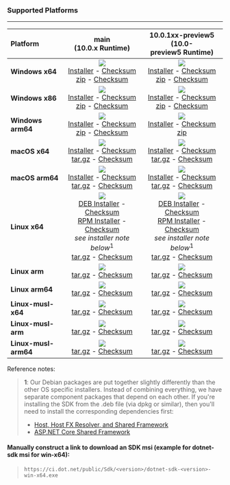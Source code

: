 ### Supported Platforms

--------------------------------------------------------------------------------------
| Platform | main<br>(10.0.x&nbsp;Runtime) | 10.0.1xx-preview5<br>(10.0-preview5&nbsp;Runtime) |
| :--------- | :----------: | :----------: |
| **Windows x64** | [![][win-x64-badge-main]][win-x64-version-main]<br>[Installer][win-x64-installer-main] - [Checksum][win-x64-installer-checksum-main]<br>[zip][win-x64-zip-main] - [Checksum][win-x64-zip-checksum-main] | [![][win-x64-badge-10.0.1XX-preview5]][win-x64-version-10.0.1XX-preview5]<br>[Installer][win-x64-installer-10.0.1XX-preview5] - [Checksum][win-x64-installer-checksum-10.0.1XX-preview5]<br>[zip][win-x64-zip-10.0.1XX-preview5] - [Checksum][win-x64-zip-checksum-10.0.1XX-preview5] |
| **Windows x86** | [![][win-x86-badge-main]][win-x86-version-main]<br>[Installer][win-x86-installer-main] - [Checksum][win-x86-installer-checksum-main]<br>[zip][win-x86-zip-main] - [Checksum][win-x86-zip-checksum-main] | [![][win-x86-badge-10.0.1XX-preview5]][win-x86-version-10.0.1XX-preview5]<br>[Installer][win-x86-installer-10.0.1XX-preview5] - [Checksum][win-x86-installer-checksum-10.0.1XX-preview5]<br>[zip][win-x86-zip-10.0.1XX-preview5] - [Checksum][win-x86-zip-checksum-10.0.1XX-preview5] |
| **Windows arm64** | [![][win-arm64-badge-main]][win-arm64-version-main]<br>[Installer][win-arm64-installer-main] - [Checksum][win-arm64-installer-checksum-main]<br>[zip][win-arm64-zip-main] - [Checksum][win-arm64-zip-checksum-main] | [![][win-arm64-badge-10.0.1XX-preview5]][win-arm64-version-10.0.1XX-preview5]<br>[Installer][win-arm64-installer-10.0.1XX-preview5] - [Checksum][win-arm64-installer-checksum-10.0.1XX-preview5]<br>[zip][win-arm64-zip-10.0.1XX-preview5] |
| **macOS x64** | [![][osx-x64-badge-main]][osx-x64-version-main]<br>[Installer][osx-x64-installer-main] - [Checksum][osx-x64-installer-checksum-main]<br>[tar.gz][osx-x64-targz-main] - [Checksum][osx-x64-targz-checksum-main] | [![][osx-x64-badge-10.0.1XX-preview5]][osx-x64-version-10.0.1XX-preview5]<br>[Installer][osx-x64-installer-10.0.1XX-preview5] - [Checksum][osx-x64-installer-checksum-10.0.1XX-preview5]<br>[tar.gz][osx-x64-targz-10.0.1XX-preview5] - [Checksum][osx-x64-targz-checksum-10.0.1XX-preview5] |
| **macOS arm64** | [![][osx-arm64-badge-main]][osx-arm64-version-main]<br>[Installer][osx-arm64-installer-main] - [Checksum][osx-arm64-installer-checksum-main]<br>[tar.gz][osx-arm64-targz-main] - [Checksum][osx-arm64-targz-checksum-main] | [![][osx-arm64-badge-10.0.1XX-preview5]][osx-arm64-version-10.0.1XX-preview5]<br>[Installer][osx-arm64-installer-10.0.1XX-preview5] - [Checksum][osx-arm64-installer-checksum-10.0.1XX-preview5]<br>[tar.gz][osx-arm64-targz-10.0.1XX-preview5] - [Checksum][osx-arm64-targz-checksum-10.0.1XX-preview5] |
| **Linux x64** | [![][linux-badge-main]][linux-version-main]<br>[DEB Installer][linux-DEB-installer-main] - [Checksum][linux-DEB-installer-checksum-main]<br>[RPM Installer][linux-RPM-installer-main] - [Checksum][linux-RPM-installer-checksum-main]<br>_see installer note below_<sup>1</sup><br>[tar.gz][linux-targz-main] - [Checksum][linux-targz-checksum-main] | [![][linux-badge-10.0.1XX-preview5]][linux-version-10.0.1XX-preview5]<br>[DEB Installer][linux-DEB-installer-10.0.1XX-preview5] - [Checksum][linux-DEB-installer-checksum-10.0.1XX-preview5]<br>[RPM Installer][linux-RPM-installer-10.0.1XX-preview5] - [Checksum][linux-RPM-installer-checksum-10.0.1XX-preview5]<br>_see installer note below_<sup>1</sup><br>[tar.gz][linux-targz-10.0.1XX-preview5] - [Checksum][linux-targz-checksum-10.0.1XX-preview5] |
| **Linux arm** | [![][linux-arm-badge-main]][linux-arm-version-main]<br>[tar.gz][linux-arm-targz-main] - [Checksum][linux-arm-targz-checksum-main] | [![][linux-arm-badge-10.0.1XX-preview5]][linux-arm-version-10.0.1XX-preview5]<br>[tar.gz][linux-arm-targz-10.0.1XX-preview5] - [Checksum][linux-arm-targz-checksum-10.0.1XX-preview5] |
| **Linux arm64** | [![][linux-arm64-badge-main]][linux-arm64-version-main]<br>[tar.gz][linux-arm64-targz-main] - [Checksum][linux-arm64-targz-checksum-main] | [![][linux-arm64-badge-10.0.1XX-preview5]][linux-arm64-version-10.0.1XX-preview5]<br>[tar.gz][linux-arm64-targz-10.0.1XX-preview5] - [Checksum][linux-arm64-targz-checksum-10.0.1XX-preview5] |
| **Linux-musl-x64** | [![][linux-musl-x64-badge-main]][linux-musl-x64-version-main]<br>[tar.gz][linux-musl-x64-targz-main] - [Checksum][linux-musl-x64-targz-checksum-main] | [![][linux-musl-x64-badge-10.0.1XX-preview5]][linux-musl-x64-version-10.0.1XX-preview5]<br>[tar.gz][linux-musl-x64-targz-10.0.1XX-preview5] - [Checksum][linux-musl-x64-targz-checksum-10.0.1XX-preview5] |
| **Linux-musl-arm** | [![][linux-musl-arm-badge-main]][linux-musl-arm-version-main]<br>[tar.gz][linux-musl-arm-targz-main] - [Checksum][linux-musl-arm-targz-checksum-main] | [![][linux-musl-arm-badge-10.0.1XX-preview5]][linux-musl-arm-version-10.0.1XX-preview5]<br>[tar.gz][linux-musl-arm-targz-10.0.1XX-preview5] - [Checksum][linux-musl-arm-targz-checksum-10.0.1XX-preview5] |
| **Linux-musl-arm64** | [![][linux-musl-arm64-badge-main]][linux-musl-arm64-version-main]<br>[tar.gz][linux-musl-arm64-targz-main] - [Checksum][linux-musl-arm64-targz-checksum-main] | [![][linux-musl-arm64-badge-10.0.1XX-preview5]][linux-musl-arm64-version-10.0.1XX-preview5]<br>[tar.gz][linux-musl-arm64-targz-10.0.1XX-preview5] - [Checksum][linux-musl-arm64-targz-checksum-10.0.1XX-preview5] |

Reference notes:
> **1**: Our Debian packages are put together slightly differently than the other OS specific installers. Instead of combining everything, we have separate component packages that depend on each other. If you're installing the SDK from the .deb file (via dpkg or similar), then you'll need to install the corresponding dependencies first:
> * [Host, Host FX Resolver, and Shared Framework](https://github.com/dotnet/runtime/blob/main/docs/project/dogfooding.md#nightly-builds-table)
> * [ASP.NET Core Shared Framework](https://github.com/aspnet/AspNetCore/blob/main/docs/DailyBuilds.md)

#### Manually construct a link to download an SDK msi (example for dotnet-sdk msi for win-x64):
> `https://ci.dot.net/public/Sdk/<version>/dotnet-sdk-<version>-win-x64.exe`

[win-x64-badge-main]: https://aka.ms/dotnet/10.0.1xx/daily/win_x64_Release_version_badge.svg?no-cache
[win-x64-version-main]: https://aka.ms/dotnet/10.0.1xx/daily/productCommit-win-x64.txt
[win-x64-installer-main]: https://aka.ms/dotnet/10.0.1xx/daily/dotnet-sdk-win-x64.exe
[win-x64-installer-checksum-main]: https://aka.ms/dotnet/10.0.1xx/daily/dotnet-sdk-win-x64.exe.sha512
[win-x64-zip-main]: https://aka.ms/dotnet/10.0.1xx/daily/dotnet-sdk-win-x64.zip
[win-x64-zip-checksum-main]: https://aka.ms/dotnet/10.0.1xx/daily/dotnet-sdk-win-x64.zip.sha512

[win-x64-badge-10.0.1XX-preview5]: https://aka.ms/dotnet/10.0.1xx-preview5/daily/win_x64_Release_version_badge.svg?no-cache
[win-x64-version-10.0.1XX-preview5]: https://aka.ms/dotnet/10.0.1xx-preview5/daily/productCommit-win-x64.txt
[win-x64-installer-10.0.1XX-preview5]: https://aka.ms/dotnet/10.0.1xx-preview5/daily/dotnet-sdk-win-x64.exe
[win-x64-installer-checksum-10.0.1XX-preview5]: https://aka.ms/dotnet/10.0.1xx-preview5/daily/dotnet-sdk-win-x64.exe.sha512
[win-x64-zip-10.0.1XX-preview5]: https://aka.ms/dotnet/10.0.1xx-preview5/daily/dotnet-sdk-win-x64.zip
[win-x64-zip-checksum-10.0.1XX-preview5]: https://aka.ms/dotnet/10.0.1xx-preview5/daily/dotnet-sdk-win-x64.zip.sha512

[win-x86-badge-main]: https://aka.ms/dotnet/10.0.1xx/daily/win_x86_Release_version_badge.svg?no-cache
[win-x86-version-main]: https://aka.ms/dotnet/10.0.1xx/daily/productCommit-win-x86.txt
[win-x86-installer-main]: https://aka.ms/dotnet/10.0.1xx/daily/dotnet-sdk-win-x86.exe
[win-x86-installer-checksum-main]: https://aka.ms/dotnet/10.0.1xx/daily/dotnet-sdk-win-x86.exe.sha512
[win-x86-zip-main]: https://aka.ms/dotnet/10.0.1xx/daily/dotnet-sdk-win-x86.zip
[win-x86-zip-checksum-main]: https://aka.ms/dotnet/10.0.1xx/daily/dotnet-sdk-win-x86.zip.sha512

[win-x86-badge-10.0.1XX-preview5]: https://aka.ms/dotnet/10.0.1xx-preview5/daily/win_x86_Release_version_badge.svg?no-cache
[win-x86-version-10.0.1XX-preview5]: https://aka.ms/dotnet/10.0.1xx-preview5/daily/productCommit-win-x86.txt
[win-x86-installer-10.0.1XX-preview5]: https://aka.ms/dotnet/10.0.1xx-preview5/daily/dotnet-sdk-win-x86.exe
[win-x86-installer-checksum-10.0.1XX-preview5]: https://aka.ms/dotnet/10.0.1xx-preview5/daily/dotnet-sdk-win-x86.exe.sha512
[win-x86-zip-10.0.1XX-preview5]: https://aka.ms/dotnet/10.0.1xx-preview5/daily/dotnet-sdk-win-x86.zip
[win-x86-zip-checksum-10.0.1XX-preview5]: https://aka.ms/dotnet/10.0.1xx-preview5/daily/dotnet-sdk-win-x86.zip.sha512

[osx-x64-badge-main]: https://aka.ms/dotnet/10.0.1xx/daily/osx_x64_Release_version_badge.svg?no-cache
[osx-x64-version-main]: https://aka.ms/dotnet/10.0.1xx/daily/productCommit-osx-x64.txt
[osx-x64-installer-main]: https://aka.ms/dotnet/10.0.1xx/daily/dotnet-sdk-osx-x64.pkg
[osx-x64-installer-checksum-main]: https://aka.ms/dotnet/10.0.1xx/daily/dotnet-sdk-osx-x64.pkg.sha512
[osx-x64-targz-main]: https://aka.ms/dotnet/10.0.1xx/daily/dotnet-sdk-osx-x64.tar.gz
[osx-x64-targz-checksum-main]: https://aka.ms/dotnet/10.0.1xx/daily/dotnet-sdk-osx-x64.pkg.tar.gz.sha512

[osx-x64-badge-10.0.1XX-preview5]: https://aka.ms/dotnet/10.0.1xx-preview5/daily/osx_x64_Release_version_badge.svg?no-cache
[osx-x64-version-10.0.1XX-preview5]: https://aka.ms/dotnet/10.0.1xx-preview5/daily/productCommit-osx-x64.txt
[osx-x64-installer-10.0.1XX-preview5]: https://aka.ms/dotnet/10.0.1xx-preview5/daily/dotnet-sdk-osx-x64.pkg
[osx-x64-installer-checksum-10.0.1XX-preview5]: https://aka.ms/dotnet/10.0.1xx-preview5/daily/dotnet-sdk-osx-x64.pkg.sha512
[osx-x64-targz-10.0.1XX-preview5]: https://aka.ms/dotnet/10.0.1xx-preview5/daily/dotnet-sdk-osx-x64.tar.gz
[osx-x64-targz-checksum-10.0.1XX-preview5]: https://aka.ms/dotnet/10.0.1xx-preview5/daily/dotnet-sdk-osx-x64.pkg.tar.gz.sha512

[osx-arm64-badge-main]: https://aka.ms/dotnet/10.0.1xx/daily/osx_arm64_Release_version_badge.svg?no-cache
[osx-arm64-version-main]: https://aka.ms/dotnet/10.0.1xx/daily/productCommit-osx-arm64.txt
[osx-arm64-installer-main]: https://aka.ms/dotnet/10.0.1xx/daily/dotnet-sdk-osx-arm64.pkg
[osx-arm64-installer-checksum-main]: https://aka.ms/dotnet/10.0.1xx/daily/dotnet-sdk-osx-arm64.pkg.sha512
[osx-arm64-targz-main]: https://aka.ms/dotnet/10.0.1xx/daily/dotnet-sdk-osx-arm64.tar.gz
[osx-arm64-targz-checksum-main]: https://aka.ms/dotnet/10.0.1xx/daily/dotnet-sdk-osx-arm64.pkg.tar.gz.sha512

[osx-arm64-badge-10.0.1XX-preview5]: https://aka.ms/dotnet/10.0.1xx-preview5/daily/osx_arm64_Release_version_badge.svg?no-cache
[osx-arm64-version-10.0.1XX-preview5]: https://aka.ms/dotnet/10.0.1xx-preview5/daily/productCommit-osx-arm64.txt
[osx-arm64-installer-10.0.1XX-preview5]: https://aka.ms/dotnet/10.0.1xx-preview5/daily/dotnet-sdk-osx-arm64.pkg
[osx-arm64-installer-checksum-10.0.1XX-preview5]: https://aka.ms/dotnet/10.0.1xx-preview5/daily/dotnet-sdk-osx-arm64.pkg.sha512
[osx-arm64-targz-10.0.1XX-preview5]: https://aka.ms/dotnet/10.0.1xx-preview5/daily/dotnet-sdk-osx-arm64.tar.gz
[osx-arm64-targz-checksum-10.0.1XX-preview5]: https://aka.ms/dotnet/10.0.1xx-preview5/daily/dotnet-sdk-osx-arm64.pkg.tar.gz.sha512

[linux-badge-main]: https://aka.ms/dotnet/10.0.1xx/daily/linux_x64_Release_version_badge.svg?no-cache
[linux-version-main]: https://aka.ms/dotnet/10.0.1xx/daily/productCommit-linux-x64.txt
[linux-DEB-installer-main]: https://aka.ms/dotnet/10.0.1xx/daily/dotnet-sdk-x64.deb
[linux-DEB-installer-checksum-main]: https://aka.ms/dotnet/10.0.1xx/daily/dotnet-sdk-x64.deb.sha512
[linux-RPM-installer-main]: https://aka.ms/dotnet/10.0.1xx/daily/dotnet-sdk-x64.rpm
[linux-RPM-installer-checksum-main]: https://aka.ms/dotnet/10.0.1xx/daily/dotnet-sdk-x64.rpm.sha512
[linux-targz-main]: https://aka.ms/dotnet/10.0.1xx/daily/dotnet-sdk-linux-x64.tar.gz
[linux-targz-checksum-main]: https://aka.ms/dotnet/10.0.1xx/daily/dotnet-sdk-linux-x64.tar.gz.sha512

[linux-badge-10.0.1XX-preview5]: https://aka.ms/dotnet/10.0.1xx-preview5/daily/linux_x64_Release_version_badge.svg?no-cache
[linux-version-10.0.1XX-preview5]: https://aka.ms/dotnet/10.0.1xx-preview5/daily/productCommit-linux-x64.txt
[linux-DEB-installer-10.0.1XX-preview5]: https://aka.ms/dotnet/10.0.1xx-preview5/daily/dotnet-sdk-x64.deb
[linux-DEB-installer-checksum-10.0.1XX-preview5]: https://aka.ms/dotnet/10.0.1xx-preview5/daily/dotnet-sdk-x64.deb.sha512
[linux-RPM-installer-10.0.1XX-preview5]: https://aka.ms/dotnet/10.0.1xx-preview5/daily/dotnet-sdk-x64.rpm
[linux-RPM-installer-checksum-10.0.1XX-preview5]: https://aka.ms/dotnet/10.0.1xx-preview5/daily/dotnet-sdk-x64.rpm.sha512
[linux-targz-10.0.1XX-preview5]: https://aka.ms/dotnet/10.0.1xx-preview5/daily/dotnet-sdk-linux-x64.tar.gz
[linux-targz-checksum-10.0.1XX-preview5]: https://aka.ms/dotnet/10.0.1xx-preview5/daily/dotnet-sdk-linux-x64.tar.gz.sha512

[linux-arm-badge-main]: https://aka.ms/dotnet/10.0.1xx/daily/linux_arm_Release_version_badge.svg?no-cache
[linux-arm-version-main]: https://aka.ms/dotnet/10.0.1xx/daily/productCommit-linux-arm.txt
[linux-arm-targz-main]: https://aka.ms/dotnet/10.0.1xx/daily/dotnet-sdk-linux-arm.tar.gz
[linux-arm-targz-checksum-main]: https://aka.ms/dotnet/10.0.1xx/daily/dotnet-sdk-linux-arm.tar.gz.sha512

[linux-arm-badge-10.0.1XX-preview5]: https://aka.ms/dotnet/10.0.1xx-preview5/daily/linux_arm_Release_version_badge.svg?no-cache
[linux-arm-version-10.0.1XX-preview5]: https://aka.ms/dotnet/10.0.1xx-preview5/daily/productCommit-linux-arm.txt
[linux-arm-targz-10.0.1XX-preview5]: https://aka.ms/dotnet/10.0.1xx-preview5/daily/dotnet-sdk-linux-arm.tar.gz
[linux-arm-targz-checksum-10.0.1XX-preview5]: https://aka.ms/dotnet/10.0.1xx-preview5/daily/dotnet-sdk-linux-arm.tar.gz.sha512

[linux-arm64-badge-main]: https://aka.ms/dotnet/10.0.1xx/daily/linux_arm64_Release_version_badge.svg?no-cache
[linux-arm64-version-main]: https://aka.ms/dotnet/10.0.1xx/daily/productCommit-linux-arm64.txt
[linux-arm64-targz-main]: https://aka.ms/dotnet/10.0.1xx/daily/dotnet-sdk-linux-arm64.tar.gz
[linux-arm64-targz-checksum-main]: https://aka.ms/dotnet/10.0.1xx/daily/dotnet-sdk-linux-arm64.tar.gz.sha512

[linux-arm64-badge-10.0.1XX-preview5]: https://aka.ms/dotnet/10.0.1xx-preview5/daily/linux_arm64_Release_version_badge.svg?no-cache
[linux-arm64-version-10.0.1XX-preview5]: https://aka.ms/dotnet/10.0.1xx-preview5/daily/productCommit-linux-arm64.txt
[linux-arm64-targz-10.0.1XX-preview5]: https://aka.ms/dotnet/10.0.1xx-preview5/daily/dotnet-sdk-linux-arm64.tar.gz
[linux-arm64-targz-checksum-10.0.1XX-preview5]: https://aka.ms/dotnet/10.0.1xx-preview5/daily/dotnet-sdk-linux-arm64.tar.gz.sha512

[linux-musl-x64-badge-main]: https://aka.ms/dotnet/10.0.1xx/daily/linux_musl_x64_Release_version_badge.svg?no-cache
[linux-musl-x64-version-main]: https://aka.ms/dotnet/10.0.1xx/daily/productCommit-linux-musl-x64.txt
[linux-musl-x64-targz-main]: https://aka.ms/dotnet/10.0.1xx/daily/dotnet-sdk-linux-musl-x64.tar.gz
[linux-musl-x64-targz-checksum-main]: https://aka.ms/dotnet/10.0.1xx/daily/dotnet-sdk-linux-musl-x64.tar.gz.sha512

[linux-musl-x64-badge-10.0.1XX-preview5]: https://aka.ms/dotnet/10.0.1xx-preview5/daily/linux_musl_x64_Release_version_badge.svg?no-cache
[linux-musl-x64-version-10.0.1XX-preview5]: https://aka.ms/dotnet/10.0.1xx-preview5/daily/productCommit-linux-musl-x64.txt
[linux-musl-x64-targz-10.0.1XX-preview5]: https://aka.ms/dotnet/10.0.1xx-preview5/daily/dotnet-sdk-linux-musl-x64.tar.gz
[linux-musl-x64-targz-checksum-10.0.1XX-preview5]: https://aka.ms/dotnet/10.0.1xx-preview5/daily/dotnet-sdk-linux-musl-x64.tar.gz.sha512

[linux-musl-arm-badge-main]: https://aka.ms/dotnet/10.0.1xx/daily/linux_musl_arm_Release_version_badge.svg?no-cache
[linux-musl-arm-version-main]: https://aka.ms/dotnet/10.0.1xx/daily/productCommit-linux-musl-arm.txt
[linux-musl-arm-targz-main]: https://aka.ms/dotnet/10.0.1xx/daily/dotnet-sdk-linux-musl-arm.tar.gz
[linux-musl-arm-targz-checksum-main]: https://aka.ms/dotnet/10.0.1xx/daily/dotnet-sdk-linux-musl-arm.tar.gz.sha512

[linux-musl-arm-badge-10.0.1XX-preview5]: https://aka.ms/dotnet/10.0.1xx-preview5/daily/linux_musl_arm_Release_version_badge.svg?no-cache
[linux-musl-arm-version-10.0.1XX-preview5]: https://aka.ms/dotnet/10.0.1xx-preview5/daily/productCommit-linux-musl-arm.txt
[linux-musl-arm-targz-10.0.1XX-preview5]: https://aka.ms/dotnet/10.0.1xx-preview5/daily/dotnet-sdk-linux-musl-arm.tar.gz
[linux-musl-arm-targz-checksum-10.0.1XX-preview5]: https://aka.ms/dotnet/10.0.1xx-preview5/daily/dotnet-sdk-linux-musl-arm.tar.gz.sha512

[linux-musl-arm64-badge-main]: https://aka.ms/dotnet/10.0.1xx/daily/linux_musl_arm64_Release_version_badge.svg?no-cache
[linux-musl-arm64-version-main]: https://aka.ms/dotnet/10.0.1xx/daily/productCommit-linux-musl-arm64.txt
[linux-musl-arm64-targz-main]: https://aka.ms/dotnet/10.0.1xx/daily/dotnet-sdk-linux-musl-arm64.tar.gz
[linux-musl-arm64-targz-checksum-main]: https://aka.ms/dotnet/10.0.1xx/daily/dotnet-sdk-linux-musl-arm64.tar.gz.sha512

[linux-musl-arm64-badge-10.0.1XX-preview5]: https://aka.ms/dotnet/10.0.1xx-preview5/daily/linux_musl_arm64_Release_version_badge.svg?no-cache
[linux-musl-arm64-version-10.0.1XX-preview5]: https://aka.ms/dotnet/10.0.1xx-preview5/daily/productCommit-linux-musl-arm64.txt
[linux-musl-arm64-targz-10.0.1XX-preview5]: https://aka.ms/dotnet/10.0.1xx-preview5/daily/dotnet-sdk-linux-musl-arm64.tar.gz
[linux-musl-arm64-targz-checksum-10.0.1XX-preview5]: https://aka.ms/dotnet/10.0.1xx-preview5/daily/dotnet-sdk-linux-musl-arm64.tar.gz.sha512

[win-arm64-badge-main]: https://aka.ms/dotnet/10.0.1xx/daily/win_arm64_Release_version_badge.svg?no-cache
[win-arm64-version-main]: https://aka.ms/dotnet/10.0.1xx/daily/productCommit-win-arm64.txt
[win-arm64-installer-main]: https://aka.ms/dotnet/10.0.1xx/daily/dotnet-sdk-win-arm64.exe
[win-arm64-installer-checksum-main]: https://aka.ms/dotnet/10.0.1xx/daily/dotnet-sdk-win-arm64.exe.sha512
[win-arm64-zip-main]: https://aka.ms/dotnet/10.0.1xx/daily/dotnet-sdk-win-arm64.zip
[win-arm64-zip-checksum-main]: https://aka.ms/dotnet/10.0.1xx/daily/dotnet-sdk-win-arm64.zip.sha512

[win-arm64-badge-10.0.1XX-preview5]: https://aka.ms/dotnet/10.0.1xx-preview5/daily/win_arm64_Release_version_badge.svg?no-cache
[win-arm64-version-10.0.1XX-preview5]: https://aka.ms/dotnet/10.0.1xx-preview5/daily/productCommit-win-arm64.txt
[win-arm64-installer-10.0.1XX-preview5]: https://aka.ms/dotnet/10.0.1xx-preview5/daily/dotnet-sdk-win-arm64.exe
[win-arm64-installer-checksum-10.0.1XX-preview5]: https://aka.ms/dotnet/10.0.1xx-preview5/daily/dotnet-sdk-win-arm64.exe.sha512
[win-arm64-zip-10.0.1XX-preview5]: https://aka.ms/dotnet/10.0.1xx-preview5/daily/dotnet-sdk-win-arm64.zip
[win-arm64-zip-checksum-10.0.1XX-preview5]: https://aka.ms/dotnet/10.0.1xx-preview5/daily/dotnet-sdk-win-arm64.zip.sha512
